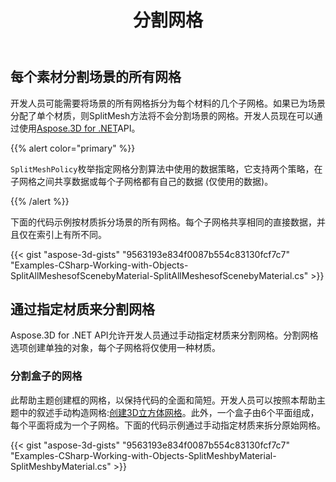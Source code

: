 ﻿---
title: 分割网格
type: docs
weight: 100
url: /zh/net/split-mesh/
description: 开发人员可能需要将场景的所有网格拆分为每个材料的几个子网格。如果已为场景分配了单个材质，则SplitMesh方法将不会分割场景的网格。开发人员现在可以通过使用Aspose.3D for .NET API来实现这一点。
---
## **每个素材分割场景的所有网格**
开发人员可能需要将场景的所有网格拆分为每个材料的几个子网格。如果已为场景分配了单个材质，则SplitMesh方法将不会分割场景的网格。开发人员现在可以通过使用[Aspose.3D for .NET](https://products.aspose.com/3d/net/)API。

{{% alert color="primary" %}}

`SplitMeshPolicy`枚举指定网格分割算法中使用的数据策略，它支持两个策略，在子网格之间共享数据或每个子网格都有自己的数据 (仅使用的数据)。

{{% /alert %}}

下面的代码示例按材质拆分场景的所有网格。每个子网格共享相同的直接数据，并且仅在索引上有所不同。

{{< gist "aspose-3d-gists" "9563193e834f0087b554c83130fcf7c7" "Examples-CSharp-Working-with-Objects-SplitAllMeshesofScenebyMaterial-SplitAllMeshesofScenebyMaterial.cs" >}}
## **通过指定材质来分割网格**
Aspose.3D for .NET API允许开发人员通过手动指定材质来分割网格。分割网格选项创建单独的对象，每个子网格将仅使用一种材质。
### **分割盒子的网格**
此帮助主题创建框的网格，以保持代码的全面和简短。开发人员可以按照本帮助主题中的叙述手动构造网格:[创建3D立方体网格](/3d/zh/net/create-3d-mesh-and-scene/)。此外，一个盒子由6个平面组成，每个平面将成为一个子网格。下面的代码示例通过手动指定材质来拆分原始网格。

{{< gist "aspose-3d-gists" "9563193e834f0087b554c83130fcf7c7" "Examples-CSharp-Working-with-Objects-SplitMeshbyMaterial-SplitMeshbyMaterial.cs" >}}
